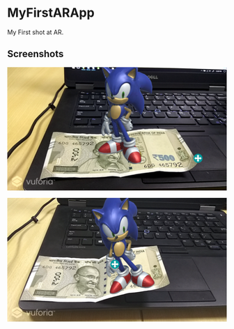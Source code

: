 # MyFirstARApp
My First shot at AR.

## Screenshots

![Screenshot1](SonicStanding_com.PrasannaNatarajan.TrialApp.png)

![Screenshot2](SonicAfterMovementcom.PrasannaNatarajan.TrialApp.png)
